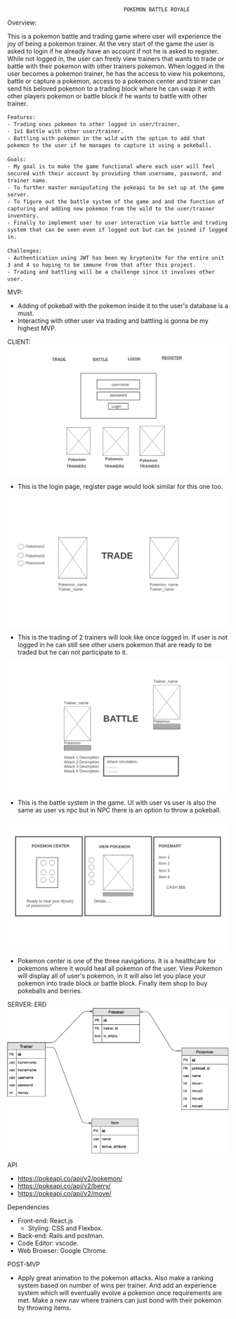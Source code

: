                                          POKEMON BATTLE ROYALE

Overview:

This is a pokemon battle and trading game where user will experience the joy of being a pokemon trainer. At the very start of the game the user is asked to login if he already have an account if not he is asked to register. While not logged in, the user can freely view trainers that wants to trade or battle with their pokemon with other trainers pokemon. When logged in the user becomes a pokemon trainer, he has the access to view his pokemons, battle or capture a pokemon, access to a pokemon center and trainer can send his beloved pokemon to a trading block where he can swap it with other players pokemon or battle block if he wants to battle with other trainer.

    Features:
    - Trading ones pokemon to other logged in user/trainer.
    - 1v1 Battle with other user/trainer.
    - Battling with pokemon in the wild with the option to add that pokemon to the user if he manages to capture it using a pokeball.

    Goals:
    - My goal is to make the game functional where each user will feel secured with their account by providing them username, password, and trainer name. 
    - To further master manipulating the pokeapi to be set up at the game server. 
    - To figure out the battle system of the game and and the function of capturing and adding new pokemon from the wild to the user/trainer inventory.
    - Finally to implement user to user interaction via battle and trading system that can be seen even if logged out but can be joined if logged in.

    Challenges:
    - Authentication using JWT has been my kryptonite for the entire unit 3 and 4 so hoping to be immune from that after this project.
    - Trading and battling will be a challenge since it involves other user.


MVP:
  - Adding of pokeball with the pokemon inside it to the user's database is a must.
  - Interacting with other user via trading and battling is gonna be my highest MVP. 

  CLIENT:
  ![Logo](./image_readme/Homepage.png)
  - This is the login page, register page would look similar for this one too.

  ![Logo](./image_readme/trade.png)
  - This is the trading of 2 trainers will look like once logged in. If user is not logged in he can still see other users pokemon that are ready to be traded but he can not participate to it.

  ![Logo](./image_readme/battle.png)
  - This is the battle system in the game. UI with user vs user is also the same as user vs npc but in NPC there is an option to throw a pokeball.

  ![Logo](./image_readme/stuffs.png)
  - Pokemon center is one of the three navigations. It is a healthcare for pokemons where it would heal all pokemon of the user. View Pokemon will display all of user's pokemon, in it will also let you place your pokemon into trade block or battle block. Finally item shop to buy pokeballs and berries.

SERVER:
  ERD
![Logo](./image_readme/ERD.png)

  API
 - https://pokeapi.co/api/v2/pokemon/
 - https://pokeapi.co/api/v2/berry/
 - https://pokeapi.co/api/v2/move/

  Dependencies
  - Front-end: React.js
    - Styling: CSS and Flexbox.
  - Back-end: Rails and postman.
  - Code Editor: vscode.
  - Web Browser: Google Chrome.

POST-MVP
  - Apply great animation to the pokemon attacks. Also make a ranking system based on number of wins per trainer. And add an experience system which will eventually evolve a pokemon once requirements are met. Make a new nav where trainers can just bond with their pokemon by throwing items.
  
